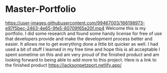 # Master-Portfolio
https://user-images.githubusercontent.com/99467003/166198973-e97f5bec-2463-4e65-9fe5-80709f65e20f.mp4
Welcome this is my portfolio. I did some research and found some handy license for free of use that developers provide and make the development process better and easier. It allows me to get everything done a little bit quicker as well. I had used a bit of stuff I learned in my free time and hope this is all acceptable I spent sometime on this and am very proud of the finished product and am looking forward to being able to add more to this project.
Here is a link to the finished product https://jacksonpetzport.netlify.app/
